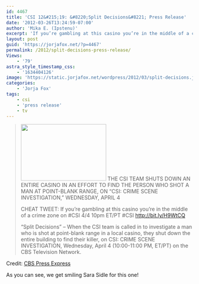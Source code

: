 ```yaml
---
id: 4467
title: 'CSI 12&#215;19: &#8220;Split Decisions&#8221; Press Release'
date: '2012-03-26T13:24:59-07:00'
author: 'Mika E. (Ipstenu)'
excerpt: 'If you’re gambling at this casino you’re in the middle of a crime zone on #CSI 4/4 10pm ET/PT'
layout: post
guid: 'https://jorjafox.net/?p=4467'
permalink: /2012/split-decisions-press-release/
Views:
    - '79'
astra_style_timestamp_css:
    - '1634404126'
image: 'https://static.jorjafox.net/wordpress/2012/03/split-decisions.jpg'
categories:
    - 'Jorja Fox'
tags:
    - csi
    - 'press release'
    - tv
---
```


<blockquote><img class="alignleft size-medium wp-image-4468" title="split decisions" src="//static.jorjafox.net/wordpress/2012/03/split-decisions-230x153.jpg" alt="" width="230" height="153" /> THE CSI TEAM SHUTS DOWN AN ENTIRE CASINO IN AN EFFORT TO FIND THE PERSON WHO SHOT A MAN AT POINT-BLANK RANGE, ON “CSI: CRIME SCENE INVESTIGATION,” WEDNESDAY, APRIL 4

CHEAT TWEET: If you’re gambling at this casino you’re in the middle of a crime zone on #CSI 4/4 10pm ET/PT #CSI http://bit.ly/H9WtCQ

“Split Decisions” – When the CSI team is called in to investigate a man who is shot at point-blank range in a local casino, they shut down the entire building to find their killer, on CSI: CRIME SCENE INVESTIGATION, Wednesday, April 4 (10:00-11:00 PM, ET/PT) on the CBS Television Network.</blockquote>
Credit: <a href="http://www.cbspressexpress.com/cbs-entertainment/shows/csi-crime-scene-investigation/releases/view?id=31154">CBS Press Express</a>

As you can see, we get smiling Sara Sidle for this one!